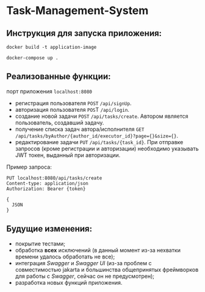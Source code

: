 # Task-Management-System
## Инструкция для запуска приложения:
```
docker build -t application-image
```
```
docker-compose up .
```
## Реализованные функции:
порт приложения `localhost:8080`

- регистрация пользователя `POST` `/api/signUp`.
- авторизация пользователя `POS`T `/api/login`.
- создание новой задачи `POST` `/api/tasks/create`. Автором является пользователь, создавший задачу.
- получение списка задач автора/исполнителя `GET` `/api/tasks/byAuthor/{author_id/executor_id}?page={}&size={}`.
- редактирование задачи `PUT` `/api/tasks/{task_id}`.
При отправке запросов (кроме регистрации и авторизации) необходимо указывать JWT токен, выданный при авторизации.

Пример запроса:
```
PUT localhost:8080/api/tasks/create
Content-type: application/json
Authorization: Bearer {token}

{
  JSON
}
```
## Будущие изменения:
- покрытие тестами;
- обработка **всех** исключений (в данный момент из-за нехватки времени удалось обработать не все);
- интеграция *Swagger* и *Swagger UI* (из-за проблем с совместимостью jakarta и большинства общепринятых фреймворков для работы с *Swagger*, сейчас он не предусмотрен);
- разработка новых функций приложения.
